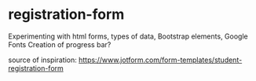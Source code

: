 # registration-form

Experimenting with html forms, types of data, Bootstrap elements, Google Fonts
Creation of progress bar?

source of inspiration: https://www.jotform.com/form-templates/student-registration-form
